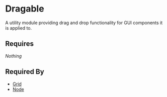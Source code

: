 # Dragable

A utility module providing drag and drop functionality for GUI components it is applied to.

## Requires

*Nothing*

## Required By

- [Grid](../../user_interface/graph_view/grid/grid.md)
- [Node](../../renderables/nodes/node.md)
